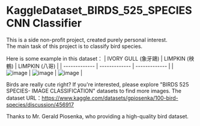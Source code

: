 # KaggleDataset_BIRDS_525_SPECIES CNN Classifier

This is a side non-profit project, created purely personal interest.  
The main task of this project is to classify bird species.

Here is some example in this dataset：
| IVORY GULL (象牙鷗) | LIMPKIN (秧鶴) | LIMPKIN (八哥) |
| ------------- | ------------- | ------------- |
| ![image](https://github.com/SHENG-KAI-HUANG/KaggleDataset_BIRDS_525_SPECIES/blob/main/sampleImage/IVORY%20GULL_002.jpg)  | ![image](https://github.com/SHENG-KAI-HUANG/KaggleDataset_BIRDS_525_SPECIES/blob/main/sampleImage/LIMPKIN_003.jpg)   | ![image](https://github.com/SHENG-KAI-HUANG/KaggleDataset_BIRDS_525_SPECIES/blob/main/sampleImage/MYNA_010.jpg)  |

Birds are really cute right? If you're interested, please explore "BIRDS 525 SPECIES- IMAGE CLASSIFICATION" datasets to find more images.
The dataset URL：https://www.kaggle.com/datasets/gpiosenka/100-bird-species/discussion/456917

Thanks to Mr. Gerald Piosenka, who providing a high-quality bird dataset.


